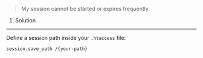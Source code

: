 > My session cannot be started or expires frequently.


1. Solution
-----------

Define a session path inside your `.htaccess` file:

```
session.save_path /{your-path}
```
